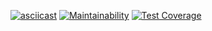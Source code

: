 [![asciicast](https://asciinema.org/a/7j0qc8n0fI5WZJCnwmnEqnSZ7.svg)](https://asciinema.org/a/7j0qc8n0fI5WZJCnwmnEqnSZ7)
[![Maintainability](https://api.codeclimate.com/v1/badges/178f44023b0768f5c1d8/maintainability)](https://codeclimate.com/github/kirill568/project-lvl1-s470/maintainability)
[![Test Coverage](https://api.codeclimate.com/v1/badges/178f44023b0768f5c1d8/test_coverage)](https://codeclimate.com/github/kirill568/project-lvl1-s470/test_coverage)